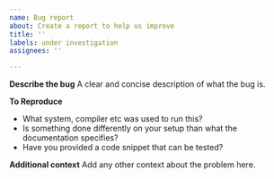 ```yaml
---
name: Bug report
about: Create a report to help us improve
title: ''
labels: under investigation
assignees: ''

---
```


**Describe the bug**
A clear and concise description of what the bug is.

**To Reproduce**
- What system, compiler etc was used to run this? 
- Is something done differently on your setup than what the documentation specifies?
- Have you provided a code snippet that can be tested?

**Additional context**
Add any other context about the problem here.
